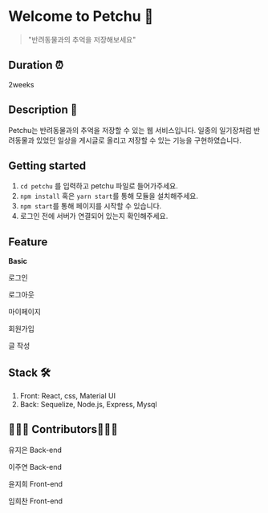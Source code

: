 # Welcome to Petchu 🐶 

> "반려동물과의 추억을 저장해보세요"

## Duration ⏰

2weeks

## Description 🔎

Petchu는 반려동물과의 추억을 저장할 수 있는 웹 서비스입니다. 일종의 일기장처럼 반려동물과 있었던 일상을 게시글로 올리고 저장할 수 있는 기능을 구현하였습니다. 

## Getting started   
1. ```cd petchu``` 를 입력하고 petchu 파일로 들어가주세요.
2. ```npm install``` 혹은  ```yarn start```를 통해 모듈을 설치해주세요.
3.  ```npm start```를 통해 페이지를 시작할 수 있습니다. 
4. 로그인 전에 서버가 연결되어 있는지 확인해주세요.

## Feature

**Basic**

로그인

로그아웃

마이페이지

회원가입 

글 작성


## Stack 🛠

1. Front: React, css, Material UI
2. Back: Sequelize, Node.js, Express, Mysql

## 👨🏻‍💻 Contributors👩🏻‍💻

유지은 Back-end

이주연 Back-end

윤지희 Front-end 

임희찬 Front-end 



